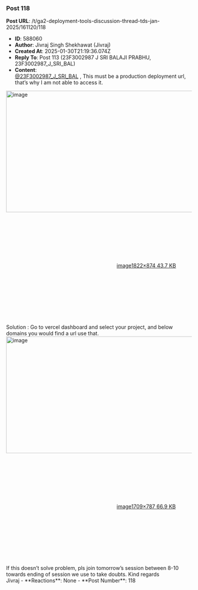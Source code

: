 ### Post 118
**Post URL**: /t/ga2-deployment-tools-discussion-thread-tds-jan-2025/161120/118
- **ID**: 588060
- **Author**: Jivraj Singh Shekhawat (Jivraj)
- **Created At**: 2025-01-30T21:19:36.074Z
- **Reply To**: Post 113 (23F3002987 J SRI BALAJI PRABHU, 23F3002987_J_SRI_BAL)
- **Content**:  
  <a class="mention" href="/u/23f3002987_j_sri_bal">@23F3002987_J_SRI_BAL</a> ,
This must be a production deployment url, that’s why I am not able to access it.
<div class="lightbox-wrapper"><a class="lightbox" href="https://europe1.discourse-cdn.com/flex013/uploads/iitm/original/3X/f/6/f6ae861370f12370cde76d18de318ad1fc622d2d.png" data-download-href="/uploads/short-url/zcfn8dHyrIHGiE7GMEPxVYGa7Hn.png?dl=1" title="image" rel="noopener nofollow ugc"><img src="https://europe1.discourse-cdn.com/flex013/uploads/iitm/optimized/3X/f/6/f6ae861370f12370cde76d18de318ad1fc622d2d_2_690x330.png" alt="image" data-base62-sha1="zcfn8dHyrIHGiE7GMEPxVYGa7Hn" width="690" height="330" srcset="https://europe1.discourse-cdn.com/flex013/uploads/iitm/optimized/3X/f/6/f6ae861370f12370cde76d18de318ad1fc622d2d_2_690x330.png, https://europe1.discourse-cdn.com/flex013/uploads/iitm/optimized/3X/f/6/f6ae861370f12370cde76d18de318ad1fc622d2d_2_1035x495.png 1.5x, https://europe1.discourse-cdn.com/flex013/uploads/iitm/optimized/3X/f/6/f6ae861370f12370cde76d18de318ad1fc622d2d_2_1380x660.png 2x" data-dominant-color="070607"><div class="meta"><svg class="fa d-icon d-icon-far-image svg-icon" aria-hidden="true"><use href="#far-image"></use></svg><span class="filename">image</span><span class="informations">1822×874 43.7 KB</span><svg class="fa d-icon d-icon-discourse-expand svg-icon" aria-hidden="true"><use href="#discourse-expand"></use></svg></div></a></div>
Solution :
Go to vercel dashboard and select your project, and below domains you would find a url use that.
<div class="lightbox-wrapper"><a class="lightbox" href="https://europe1.discourse-cdn.com/flex013/uploads/iitm/original/3X/e/a/ea1a1dadad49d6b6665a2366d0902d4a45122b32.png" data-download-href="/uploads/short-url/xoXGezoYCPN7WUGnT52ZEQSCH1o.png?dl=1" title="image" rel="noopener nofollow ugc"><img src="https://europe1.discourse-cdn.com/flex013/uploads/iitm/optimized/3X/e/a/ea1a1dadad49d6b6665a2366d0902d4a45122b32_2_690x317.png" alt="image" data-base62-sha1="xoXGezoYCPN7WUGnT52ZEQSCH1o" width="690" height="317" srcset="https://europe1.discourse-cdn.com/flex013/uploads/iitm/optimized/3X/e/a/ea1a1dadad49d6b6665a2366d0902d4a45122b32_2_690x317.png, https://europe1.discourse-cdn.com/flex013/uploads/iitm/optimized/3X/e/a/ea1a1dadad49d6b6665a2366d0902d4a45122b32_2_1035x475.png 1.5x, https://europe1.discourse-cdn.com/flex013/uploads/iitm/optimized/3X/e/a/ea1a1dadad49d6b6665a2366d0902d4a45122b32_2_1380x634.png 2x" data-dominant-color="414141"><div class="meta"><svg class="fa d-icon d-icon-far-image svg-icon" aria-hidden="true"><use href="#far-image"></use></svg><span class="filename">image</span><span class="informations">1709×787 66.9 KB</span><svg class="fa d-icon d-icon-discourse-expand svg-icon" aria-hidden="true"><use href="#discourse-expand"></use></svg></div></a></div>
If this doesn’t solve problem, pls join tomorrow’s session between 8-10 towards ending of session we use to take doubts.
Kind regards<br>
Jivraj
- **Reactions**: None
- **Post Number**: 118

